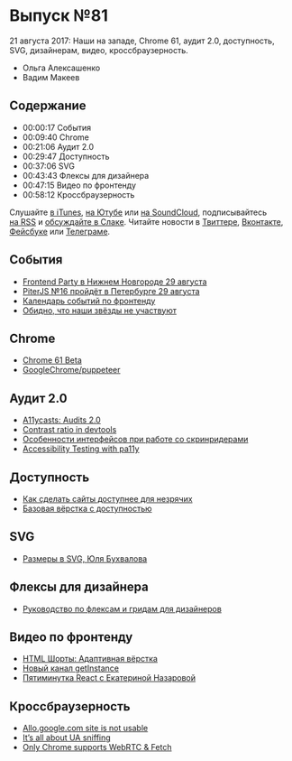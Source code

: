 # Выпуск №81

21 августа 2017: Наши на западе, Chrome 61, аудит 2.0, доступность, SVG, дизайнерам, видео, кроссбраузерность.

- Ольга Алексашенко
- Вадим Макеев

## Содержание

- 00:00:17 События
- 00:09:40 Chrome
- 00:21:06 Аудит 2.0
- 00:29:47 Доступность
- 00:37:06 SVG
- 00:43:43 Флексы для дизайнера
- 00:47:15 Видео по фронтенду
- 00:58:12 Кроссбраузерность

Слушайте [в iTunes](https://itunes.apple.com/ru/podcast/veb-standarty/id1080500016), [на Ютубе](https://www.youtube.com/playlist?list=PLMBnwIwFEFHcwuevhsNXkFTcadeX5R1Go) или [на SoundCloud](https://soundcloud.com/web-standards), подписывайтесь [на RSS](https://web-standards.ru/podcast/feed/) и [обсуждайте в Слаке](http://slack.web-standards.ru/). Читайте новости в [Твиттере](https://twitter.com/webstandards_ru), [Вконтакте](https://vk.com/webstandards_ru), [Фейсбуке](https://www.facebook.com/webstandardsru) или [Телеграме](https://t.me/webstandards_ru).

## События

- [Frontend Party в Нижнем Новгороде 29 августа](https://events.yandex.ru/events/meetings/29-aug-2017/)
- [PiterJS №16 пройдёт в Петербурге 29 августа](https://meetabit.com/events/piterjs-16)
- [Календарь событий по фронтенду](https://github.com/web-standards-ru/calendar)
- [Обидно, что наши звёзды не участвуют](https://web-standards.slack.com/archives/C09TBDY87/p1502881243000171)

## Chrome

- [Chrome 61 Beta](https://blog.chromium.org/2017/08/chrome-61-beta-javascript-modules.html)
- [GoogleChrome/puppeteer](https://github.com/GoogleChrome/puppeteer)

## Аудит 2.0

- [A11ycasts: Audits 2.0](https://youtu.be/b0Q5Zp_yKaU)
- [Contrast ratio in devtools](https://remysharp.com/2017/08/17/contrast-ratio-in-devtools)
- [Особенности интерфейсов при работе со скринридерами](https://youtu.be/2nSib5UuR_g)
- [Accessibility Testing with pa11y](https://bitsofco.de/pa11y/)

## Доступность

- [Как сделать сайты доступнее для незрячих](https://habr.ru/p/335442)
- [Базовая вёрстка с доступностью](https://htmlacademy.ru/intensive/htmlcss)

## SVG

- [Размеры в SVG, Юля Бухвалова](http://css.yoksel.ru/svg-sizes/)

## Флексы для дизайнера

- [Руководство по флексам и гридам для дизайнеров](http://css-live.ru/articles/rukovodstvo-po-fleksboksam-i-gridam-dlya-dizajnerov.html)

## Видео по фронтенду

- [HTML Шорты: Адаптивная вёрстка](https://youtu.be/srUZ9E4qQlQ)
- [Новый канал getInstance](https://www.youtube.com/channel/UCEBHlT_L1ME6e9ixaRPp0wg)
- [Пятиминутка React с Екатериной Назаровой](http://5minreact.ru/31-getinstance/)

## Кроссбраузерность

- [Allo.google.com site is not usable](https://webcompat.com/issues/8970)
- [It’s all about UA sniffing](https://twitter.com/pepelsbey_/status/897712883987075073)
- [Only Chrome supports WebRTC & Fetch](https://twitter.com/mbleigh/status/898235939855540224)
